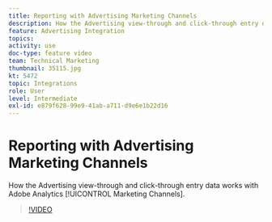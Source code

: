 ```yaml
---
title: Reporting with Advertising Marketing Channels
description: How the Advertising view-through and click-through entry data works with Adobe Analytics Marketing Channels
feature: Advertising Integration
topics: 
activity: use
doc-type: feature video
team: Technical Marketing
thumbnail: 35115.jpg
kt: 5472
topic: Integrations
role: User
level: Intermediate
exl-id: e879f628-99e9-41ab-a711-d9e6e1b22d16
---
```

# Reporting with Advertising Marketing Channels

How the Advertising view-through and click-through entry data works with Adobe Analytics [!UICONTROL Marketing Channels].

>[!VIDEO](https://video.tv.adobe.com/v/35115/?quality=12&learn=on)
